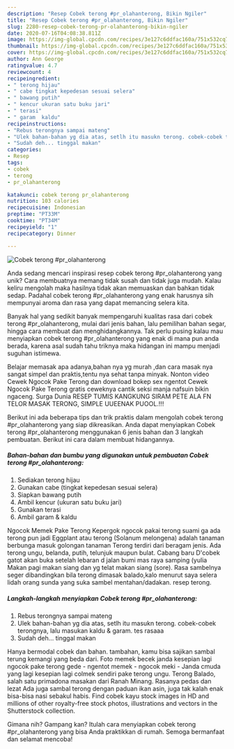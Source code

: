 ```yaml
---
description: "Resep Cobek terong #pr_olahanterong, Bikin Ngiler"
title: "Resep Cobek terong #pr_olahanterong, Bikin Ngiler"
slug: 2280-resep-cobek-terong-pr-olahanterong-bikin-ngiler
date: 2020-07-16T04:08:38.811Z
image: https://img-global.cpcdn.com/recipes/3e127c6ddfac160a/751x532cq70/cobek-terong-pr_olahanterong-foto-resep-utama.jpg
thumbnail: https://img-global.cpcdn.com/recipes/3e127c6ddfac160a/751x532cq70/cobek-terong-pr_olahanterong-foto-resep-utama.jpg
cover: https://img-global.cpcdn.com/recipes/3e127c6ddfac160a/751x532cq70/cobek-terong-pr_olahanterong-foto-resep-utama.jpg
author: Ann George
ratingvalue: 4.7
reviewcount: 4
recipeingredient:
- " terong hijau"
- " cabe tingkat kepedesan sesuai selera"
- " bawang putih"
- " kencur ukuran satu buku jari"
- " terasi"
- " garam  kaldu"
recipeinstructions:
- "Rebus terongnya sampai mateng"
- "Ulek bahan-bahan yg dia atas, setlh itu masukn terong. cobek-cobek terongnya, lalu masukan kaldu &amp; garam. tes rasaaa"
- "Sudah deh... tinggal makan"
categories:
- Resep
tags:
- cobek
- terong
- pr_olahanterong

katakunci: cobek terong pr_olahanterong 
nutrition: 103 calories
recipecuisine: Indonesian
preptime: "PT33M"
cooktime: "PT34M"
recipeyield: "1"
recipecategory: Dinner

---
```



![Cobek terong #pr_olahanterong](https://img-global.cpcdn.com/recipes/3e127c6ddfac160a/751x532cq70/cobek-terong-pr_olahanterong-foto-resep-utama.jpg)

Anda sedang mencari inspirasi resep cobek terong #pr_olahanterong yang unik? Cara membuatnya memang tidak susah dan tidak juga mudah. Kalau keliru mengolah maka hasilnya tidak akan memuaskan dan bahkan tidak sedap. Padahal cobek terong #pr_olahanterong yang enak harusnya sih mempunyai aroma dan rasa yang dapat memancing selera kita.

Banyak hal yang sedikit banyak mempengaruhi kualitas rasa dari cobek terong #pr_olahanterong, mulai dari jenis bahan, lalu pemilihan bahan segar, hingga cara membuat dan menghidangkannya. Tak perlu pusing kalau mau menyiapkan cobek terong #pr_olahanterong yang enak di mana pun anda berada, karena asal sudah tahu triknya maka hidangan ini mampu menjadi suguhan istimewa.

Belajar memasak apa adanya,bahan nya yg murah ,dan cara masak nya sangat simpel dan praktis,tentu nya sehat tanpa minyak. Nonton video Cewek Ngocok Pake Terong dan download bokep sex ngentot Cewek Ngocok Pake Terong gratis ceweknya cantik seksi manja nafsuin bikin ngaceng. Surga Dunia RESEP TUMIS KANGKUNG SIRAM PETE ALA FN TELOR MASAK TERONG, SIMPLE UUEENAK PUOOL.!!!


Berikut ini ada beberapa tips dan trik praktis dalam mengolah cobek terong #pr_olahanterong yang siap dikreasikan. Anda dapat menyiapkan Cobek terong #pr_olahanterong menggunakan 6 jenis bahan dan 3 langkah pembuatan. Berikut ini cara dalam membuat hidangannya.

<!--inarticleads1-->

##### Bahan-bahan dan bumbu yang digunakan untuk pembuatan Cobek terong #pr_olahanterong:

1. Sediakan  terong hijau
1. Gunakan  cabe (tingkat kepedesan sesuai selera)
1. Siapkan  bawang putih
1. Ambil  kencur (ukuran satu buku jari)
1. Gunakan  terasi
1. Ambil  garam &amp; kaldu


Ngocok Memek Pake Terong Kepergok ngocok pakai terong suami ga ada terong pun jadi Eggplant atau terong (Solanum melongena) adalah tanaman berbunga masuk golongan tanaman Terong terdiri dari beragam jenis. Ada terong ungu, belanda, putih, telunjuk maupun bulat. Cabang baru D&#39;cobek gatot akan buka setelah lebaran d jalan bumi mas raya samping (yulia Makan pagi makan siang dan yg telat makan siang (sore). Rasa sambelnya seger dibandingkan bila terong dimasak balado,kalo menurut saya selera lidah orang sunda yang suka sambel mentahan/dadakan. resep terong. 

<!--inarticleads2-->

##### Langkah-langkah menyiapkan Cobek terong #pr_olahanterong:

1. Rebus terongnya sampai mateng
1. Ulek bahan-bahan yg dia atas, setlh itu masukn terong. cobek-cobek terongnya, lalu masukan kaldu &amp; garam. tes rasaaa
1. Sudah deh... tinggal makan


Hanya bermodal cobek dan bahan. tambahan, kamu bisa sajikan sambal terung kemangi yang beda dari. Foto memek becek janda kesepian lagi ngocok pake terong gede - ngentot memek - ngocok meki - Janda cmuda yang lagi kesepian lagi colmek sendiri pake terong ungu. Terong Balado, salah satu primadona masakan dari Ranah Minang. Rasanya pedas dan lezat Ada juga sambal terong dengan paduan ikan asin, juga tak kalah enak bisa-bisa nasi sebakul habis. Find cobek kayu stock images in HD and millions of other royalty-free stock photos, illustrations and vectors in the Shutterstock collection. 

Gimana nih? Gampang kan? Itulah cara menyiapkan cobek terong #pr_olahanterong yang bisa Anda praktikkan di rumah. Semoga bermanfaat dan selamat mencoba!
